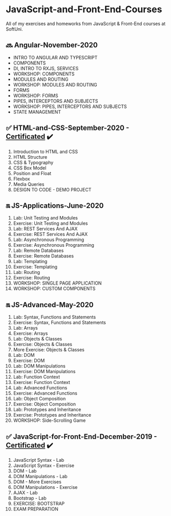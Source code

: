 # JavaScript-and-Front-End-Courses
All of my exercises and homeworks from JavaScript & Front-End courses at SoftUni.

## :soon: Angular-November-2020
- INTRO TO ANGULAR AND TYPESCRIPT
- COMPONENTS
- DI, INTRO TO RXJS, SERVICES
- WORKSHOP: COMPONENTS
- MODULES AND ROUTING
- WORKSHOP: MODULES AND ROUTING
- FORMS
- WORKSHOP: FORMS
- PIPES, INTERCEPTORS AND SUBJECTS
- WORKSHOP: PIPES, INTERCEPTORS AND SUBJECTS
- STATE MANAGEMENT

## :white_check_mark: HTML-and-CSS-September-2020 - [Certificated](https://softuni.bg/certificates/details/91357/bf50c0c6) :heavy_check_mark:
01. Introduction to HTML and CSS
02. HTML Structure
03. CSS & Typography
04. CSS Box Model	
05. Position and Float
06. Flexbox
07. Media Queries
08. DESIGN TO CODE - DEMO PROJECT

## :on: JS-Applications-June-2020
01. Lab: Unit Testing and Modules
02. Exercise: Unit Testing and Modules
03. Lab: REST Services And AJAX
04. Exercise: REST Services And AJAX
05. Lab: Asynchronous Programming
06. Exercise: Asynchronous Programming
07. Lab: Remote Databases
08. Exercise: Remote Databases
09. Lab: Templating
10. Exercise: Templating
11. Lab: Routing
12. Exercise: Routing
13. WORKSHOP: SINGLE PAGE APPLICATION
14. WORKSHOP: CUSTOM COMPONENTS

## :on: JS-Advanced-May-2020
01. Lab: Syntax, Functions and Statements
02. Exercise: Syntax, Functions and Statements
03. Lab: Arrays
04. Exercise: Arrays
05. Lab: Objects & Classes
06. Exercise: Objects & Classes
07. More Exercise: Objects & Classes
08. Lab: DOM
09. Exercise: DOM
10. Lab: DOM Manipulations
11. Exercise: DOM Manipulations
12. Lab: Function Context
13. Exercise: Function Context
14. Lab: Advanced Functions
15. Exercise: Advanced Functions
16. Lab: Object Composition
17. Exercise: Object Composition
18. Lab: Prototypes and Inheritance
19. Exercise: Prototypes and Inheritance
20. WORKSHOP: Side-Scrolling Game

## :white_check_mark: JavaScript-for-Front-End-December-2019 - [Certificated](https://softuni.bg/certificates/details/76257/c5033f87) :heavy_check_mark:
01. JavaScript Syntax - Lab
02. JavaScript Syntax - Exercise
03. DOM - Lab
04. DOM Manipulations - Lab
05. DOM - More Exercises
06. DOM Manipulations - Exercise
07. AJAX - Lab
08. Bootstrap - Lab
09. EXERCISE: BOOTSTRAP
10. EXAM PREPARATION

